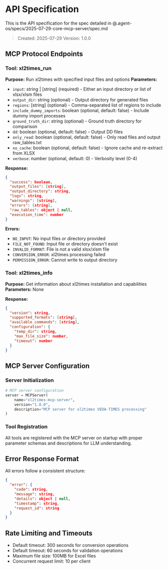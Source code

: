 # API Specification

This is the API specification for the spec detailed in @.agent-os/specs/2025-07-29-core-mcp-server/spec.md

> Created: 2025-07-29
> Version: 1.0.0

## MCP Protocol Endpoints

### Tool: xl2times_run

**Purpose:** Run xl2times with specified input files and options
**Parameters:**
- `input`: string | [string] (required) - Either an input directory or list of xlsx/xlsm files
- `output_dir`: string (optional) - Output directory for generated files
- `regions`: [string] (optional) - Comma-separated list of regions to include
- `include_dummy_imports`: boolean (optional, default: false) - Include dummy import processes
- `ground_truth_dir`: string (optional) - Ground truth directory for comparison
- `dd`: boolean (optional, default: false) - Output DD files
- `only_read`: boolean (optional, default: false) - Only read files and output raw_tables.txt
- `no_cache`: boolean (optional, default: false) - Ignore cache and re-extract from XLSX
- `verbose`: number (optional, default: 0) - Verbosity level (0-4)

**Response:**
```json
{
  "success": boolean,
  "output_files": [string],
  "output_directory": string,
  "logs": string,
  "warnings": [string],
  "errors": [string],
  "raw_tables": object | null,
  "execution_time": number
}
```

**Errors:**
- `NO_INPUT`: No input files or directory provided
- `FILE_NOT_FOUND`: Input file or directory doesn't exist
- `INVALID_FORMAT`: File is not a valid xlsx/xlsm file
- `CONVERSION_ERROR`: xl2times processing failed
- `PERMISSION_ERROR`: Cannot write to output directory

### Tool: xl2times_info

**Purpose:** Get information about xl2times installation and capabilities
**Parameters:** None

**Response:**
```json
{
  "version": string,
  "supported_formats": [string],
  "available_commands": [string],
  "configuration": {
    "temp_dir": string,
    "max_file_size": number,
    "timeout": number
  }
}
```

## MCP Server Configuration

### Server Initialization
```python
# MCP server configuration
server = MCPServer(
    name="xl2times-mcp-server",
    version="1.0.0",
    description="MCP server for xl2times VEDA-TIMES processing"
)
```

### Tool Registration
All tools are registered with the MCP server on startup with proper parameter schemas and descriptions for LLM understanding.

## Error Response Format

All errors follow a consistent structure:
```json
{
  "error": {
    "code": string,
    "message": string,
    "details": object | null,
    "timestamp": string,
    "request_id": string
  }
}
```

## Rate Limiting and Timeouts

- Default timeout: 300 seconds for conversion operations
- Default timeout: 60 seconds for validation operations
- Maximum file size: 100MB for Excel files
- Concurrent request limit: 10 per client